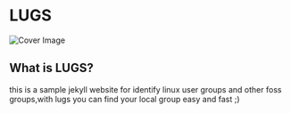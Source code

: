 # LUGS
![Cover Image](/assets/img/)


## What is LUGS?

this is a sample jekyll website for identify linux user groups and other foss groups,with lugs you can find your local group easy and fast ;)

